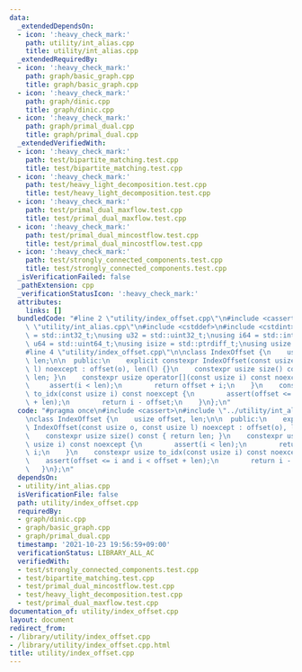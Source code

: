 ```yaml
---
data:
  _extendedDependsOn:
  - icon: ':heavy_check_mark:'
    path: utility/int_alias.cpp
    title: utility/int_alias.cpp
  _extendedRequiredBy:
  - icon: ':heavy_check_mark:'
    path: graph/basic_graph.cpp
    title: graph/basic_graph.cpp
  - icon: ':heavy_check_mark:'
    path: graph/dinic.cpp
    title: graph/dinic.cpp
  - icon: ':heavy_check_mark:'
    path: graph/primal_dual.cpp
    title: graph/primal_dual.cpp
  _extendedVerifiedWith:
  - icon: ':heavy_check_mark:'
    path: test/bipartite_matching.test.cpp
    title: test/bipartite_matching.test.cpp
  - icon: ':heavy_check_mark:'
    path: test/heavy_light_decomposition.test.cpp
    title: test/heavy_light_decomposition.test.cpp
  - icon: ':heavy_check_mark:'
    path: test/primal_dual_maxflow.test.cpp
    title: test/primal_dual_maxflow.test.cpp
  - icon: ':heavy_check_mark:'
    path: test/primal_dual_mincostflow.test.cpp
    title: test/primal_dual_mincostflow.test.cpp
  - icon: ':heavy_check_mark:'
    path: test/strongly_connected_components.test.cpp
    title: test/strongly_connected_components.test.cpp
  _isVerificationFailed: false
  _pathExtension: cpp
  _verificationStatusIcon: ':heavy_check_mark:'
  attributes:
    links: []
  bundledCode: "#line 2 \"utility/index_offset.cpp\"\n#include <cassert>\n#line 2\
    \ \"utility/int_alias.cpp\"\n#include <cstddef>\n#include <cstdint>\n\nusing i32\
    \ = std::int32_t;\nusing u32 = std::uint32_t;\nusing i64 = std::int64_t;\nusing\
    \ u64 = std::uint64_t;\nusing isize = std::ptrdiff_t;\nusing usize = std::size_t;\n\
    #line 4 \"utility/index_offset.cpp\"\n\nclass IndexOffset {\n    usize offset,\
    \ len;\n\n  public:\n    explicit constexpr IndexOffset(const usize o, const usize\
    \ l) noexcept : offset(o), len(l) {}\n    constexpr usize size() const { return\
    \ len; }\n    constexpr usize operator[](const usize i) const noexcept {\n   \
    \     assert(i < len);\n        return offset + i;\n    }\n    constexpr usize\
    \ to_idx(const usize i) const noexcept {\n        assert(offset <= i and i < offset\
    \ + len);\n        return i - offset;\n    }\n};\n"
  code: "#pragma once\n#include <cassert>\n#include \"../utility/int_alias.cpp\"\n\
    \nclass IndexOffset {\n    usize offset, len;\n\n  public:\n    explicit constexpr\
    \ IndexOffset(const usize o, const usize l) noexcept : offset(o), len(l) {}\n\
    \    constexpr usize size() const { return len; }\n    constexpr usize operator[](const\
    \ usize i) const noexcept {\n        assert(i < len);\n        return offset +\
    \ i;\n    }\n    constexpr usize to_idx(const usize i) const noexcept {\n    \
    \    assert(offset <= i and i < offset + len);\n        return i - offset;\n \
    \   }\n};\n"
  dependsOn:
  - utility/int_alias.cpp
  isVerificationFile: false
  path: utility/index_offset.cpp
  requiredBy:
  - graph/dinic.cpp
  - graph/basic_graph.cpp
  - graph/primal_dual.cpp
  timestamp: '2021-10-23 19:56:59+09:00'
  verificationStatus: LIBRARY_ALL_AC
  verifiedWith:
  - test/strongly_connected_components.test.cpp
  - test/bipartite_matching.test.cpp
  - test/primal_dual_mincostflow.test.cpp
  - test/heavy_light_decomposition.test.cpp
  - test/primal_dual_maxflow.test.cpp
documentation_of: utility/index_offset.cpp
layout: document
redirect_from:
- /library/utility/index_offset.cpp
- /library/utility/index_offset.cpp.html
title: utility/index_offset.cpp
---
```

